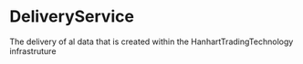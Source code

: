 # DeliveryService
The delivery of al data that is created within the HanhartTradingTechnology infrastruture 
